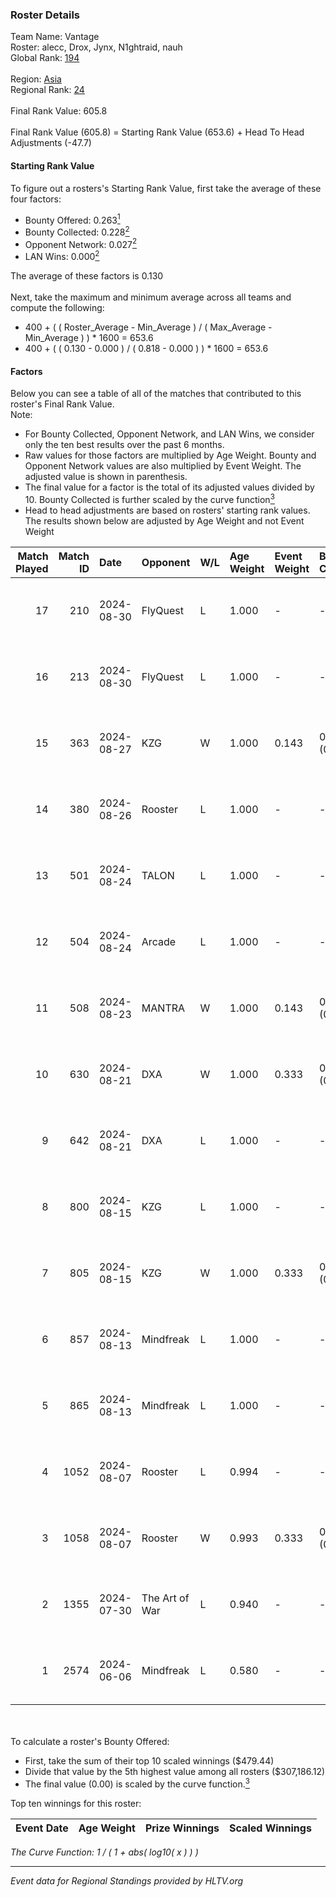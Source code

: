 ### Roster Details<br />
Team Name: Vantage<br />
Roster: alecc, Drox, Jynx, N1ghtraid, nauh<br />
Global Rank: [194](../../standings_global_2024_09_07.md)<br />
<br />
Region: [Asia]( ../../standings_asia_2024_09_07.md)<br />
Regional Rank: [24]( ../../standings_asia_2024_09_07.md)<br />
<br />
Final Rank Value:  605.8<br />
<br />
Final Rank Value (605.8) = Starting Rank Value (653.6) + Head To Head Adjustments (-47.7)<br />

#### Starting Rank Value<br />
To figure out a rosters's Starting Rank Value, first take the average of these four factors:<br />
- Bounty Offered: 0.263[<sup>1</sup>](#table2)
- Bounty Collected: 0.228[<sup>2</sup>](#table1)
- Opponent Network: 0.027[<sup>2</sup>](#table1)
- LAN Wins: 0.000[<sup>2</sup>](#table1)

The average of these factors is 0.130<br />
<br />
Next, take the maximum and minimum average across all teams and compute the following:<br />
- 400 + ( ( Roster_Average - Min_Average ) / ( Max_Average - Min_Average ) ) * 1600 = 653.6
- 400 + ( ( 0.130 - 0.000 ) / ( 0.818 - 0.000 ) ) * 1600 = 653.6


#### Factors<br />
Below you can see a table of all of the matches that contributed to this roster's Final Rank Value.<br />
Note:<br />

- For Bounty Collected, Opponent Network, and LAN Wins, we consider only the ten best results over the past 6 months.
- Raw values for those factors are multiplied by Age Weight. Bounty and Opponent Network values are also multiplied by Event Weight. The adjusted value is shown in parenthesis.
- The final value for a factor is the total of its adjusted values divided by 10. Bounty Collected is further scaled by the curve function[<sup>3</sup>](#curveFunction)
- Head to head adjustments are based on rosters' starting rank values. The results shown below are adjusted by Age Weight and not Event Weight
<span id="table1"></span><br />


| Match Played | Match ID | Date       | Opponent       | W/L | Age Weight | Event Weight | Bounty Collected | Opponent Network | LAN Wins  | H2H Adj. | Roster                                    |
| -: | -: | :- | :- | :- | :- | :- | :- | :- | :- | -: | :- |
|           17 |      210 | 2024-08-30 | FlyQuest       | L   | 1.000      | -            | -                | -                | -         |    -2.35 | alecc, Drox, Jynx, N1ghtraid, nauh        |
|           16 |      213 | 2024-08-30 | FlyQuest       | L   | 1.000      | -            | -                | -                | -         |    -2.41 | alecc, Drox, Jynx, N1ghtraid, nauh        |
|           15 |      363 | 2024-08-27 | KZG            | W   | 1.000      | 0.143        | 0.003 (0.000)    | 0.157 (0.022)    | 0 (0.000) |    17.38 | alecc, Drox, Jynx, N1ghtraid, nauh        |
|           14 |      380 | 2024-08-26 | Rooster        | L   | 1.000      | -            | -                | -                | -         |    -8.67 | alecc, Drox, Jynx, N1ghtraid, nauh        |
|           13 |      501 | 2024-08-24 | TALON          | L   | 1.000      | -            | -                | -                | -         |   -15.64 | alecc, Drox, Jynx, N1ghtraid, nauh        |
|           12 |      504 | 2024-08-24 | Arcade         | L   | 1.000      | -            | -                | -                | -         |   -16.57 | alecc, Drox, Jynx, N1ghtraid, nauh        |
|           11 |      508 | 2024-08-23 | MANTRA         | W   | 1.000      | 0.143        | 0.000 (0.000)    | 0.039 (0.006)    | 0 (0.000) |    10.16 | alecc, Drox, Jynx, N1ghtraid, nauh        |
|           10 |      630 | 2024-08-21 | DXA            | W   | 1.000      | 0.333        | 0.001 (0.000)    | 0.230 (0.077)    | 0 (0.000) |    16.50 | alecc, Drox, Jynx, N1ghtraid, nauh        |
|            9 |      642 | 2024-08-21 | DXA            | L   | 1.000      | -            | -                | -                | -         |   -14.93 | alecc, Drox, Jynx, N1ghtraid, nauh        |
|            8 |      800 | 2024-08-15 | KZG            | L   | 1.000      | -            | -                | -                | -         |   -14.44 | alecc, Drox, Jynx, N1ghtraid, nauh        |
|            7 |      805 | 2024-08-15 | KZG            | W   | 1.000      | 0.333        | 0.003 (0.001)    | 0.157 (0.052)    | 0 (0.000) |    17.19 | alecc, Drox, Jynx, N1ghtraid, nauh        |
|            6 |      857 | 2024-08-13 | Mindfreak      | L   | 1.000      | -            | -                | -                | -         |   -10.49 | alecc, Drox, Jynx, N1ghtraid, nauh        |
|            5 |      865 | 2024-08-13 | Mindfreak      | L   | 1.000      | -            | -                | -                | -         |   -11.37 | alecc, Drox, Jynx, N1ghtraid, nauh        |
|            4 |     1052 | 2024-08-07 | Rooster        | L   | 0.994      | -            | -                | -                | -         |   -11.67 | alecc, Drox, Jynx, N1ghtraid, nauh        |
|            3 |     1058 | 2024-08-07 | Rooster        | W   | 0.993      | 0.333        | 0.007 (0.002)    | 0.352 (0.117)    | 0 (0.000) |    19.98 | alecc, Drox, Jynx, N1ghtraid, nauh        |
|            2 |     1355 | 2024-07-30 | The Art of War | L   | 0.940      | -            | -                | -                | -         |   -12.40 | Drox, Jynx, N1ghtraid, Napster, nauh      |
|            1 |     2574 | 2024-06-06 | Mindfreak      | L   | 0.580      | -            | -                | -                | -         |    -7.97 | Drox, Jynx, N1ghtraid, Omichella, vision  |

<br />
<span id="table2"></span><br />
To calculate a roster's Bounty Offered:<br />

- First, take the sum of their top 10 scaled winnings ($479.44)
- Divide that value by the 5th highest value among all rosters ($307,186.12)
- The final value (0.00) is scaled by the curve function.[<sup>3</sup>](#curveFunction)

Top ten winnings for this roster:<br />

| Event Date | Age Weight | Prize Winnings | Scaled Winnings |
| :- | -: | :- | :- |


<span id="curveFunction"></span>_The Curve Function: 1 / ( 1 + abs( log10( x ) ) )_<br />

---
_Event data for Regional Standings provided by HLTV.org_<br />
